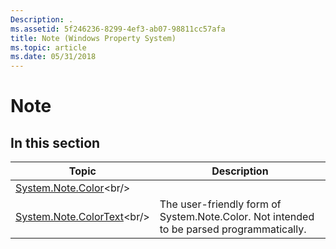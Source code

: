 ```yaml
---
Description: .
ms.assetid: 5f246236-8299-4ef3-ab07-98811cc57afa
title: Note (Windows Property System)
ms.topic: article
ms.date: 05/31/2018
---
```


# Note

## In this section



| Topic                                                                      | Description                                                                                         |
|----------------------------------------------------------------------------|-----------------------------------------------------------------------------------------------------|
| [System.Note.Color](https://msdn.microsoft.com/library/Bb787286(v=VS.85).aspx)<br/>         |                                                                                                     |
| [System.Note.ColorText](https://msdn.microsoft.com/library/Bb787288(v=VS.85).aspx)<br/> | The user-friendly form of System.Note.Color. Not intended to be parsed programmatically.<br/> |



 

 

 




